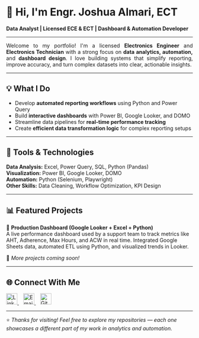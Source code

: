 # 👋 Hi, I'm Engr. Joshua Almari, ECT  
**Data Analyst | Licensed ECE & ECT | Dashboard & Automation Developer**

---

<p align="justify">
Welcome to my portfolio! I'm a licensed <b>Electronics Engineer</b> and <b>Electronics Technician</b> with a strong focus on <b>data analytics, automation,</b> and <b>dashboard design</b>. I love building systems that simplify reporting, improve accuracy, and turn complex datasets into clear, actionable insights.
</p>

---

## 💡 What I Do
- Develop **automated reporting workflows** using Python and Power Query  
- Build **interactive dashboards** with Power BI, Google Looker, and DOMO  
- Streamline data pipelines for **real-time performance tracking**  
- Create **efficient data transformation logic** for complex reporting setups  

---

## 🧰 Tools & Technologies
**Data Analysis:** Excel, Power Query, SQL, Python (Pandas)  
**Visualization:** Power BI, Google Looker, DOMO  
**Automation:** Python (Selenium, Playwright)  
**Other Skills:** Data Cleaning, Workflow Optimization, KPI Design  

---

## 📊 Featured Projects
🔹 **Production Dashboard (Google Looker + Excel + Python)**  
A live performance dashboard used by a support team to track metrics like AHT, Adherence, Max Hours, and ACW in real time. Integrated Google Sheets data, automated ETL using Python, and visualized trends in Looker.  

🧩 *More projects coming soon!*  

---

## 🌐 Connect With Me  

<p align="left">
  <a href="https://www.linkedin.com/in/joshua-almari-675731313/" target="_blank">
    <img src="https://cdn.jsdelivr.net/gh/devicons/devicon/icons/linkedin/linkedin-original.svg" alt="LinkedIn" width="30" height="30"/>
  </a>
  &nbsp;&nbsp;
  <a href="mailto:joshuaalmari42@gmail.com">
    <img src="https://cdn-icons-png.flaticon.com/512/732/732200.png" alt="Email" width="30" height="30"/>
  </a>
  &nbsp;&nbsp;
  <a href="https://github.com/joshuaalmari" target="_blank">
    <img src="https://cdn.jsdelivr.net/gh/devicons/devicon/icons/github/github-original.svg" alt="GitHub" width="30" height="30"/>
  </a>
</p>

---

⭐ *Thanks for visiting! Feel free to explore my repositories — each one showcases a different part of my work in analytics and automation.*
